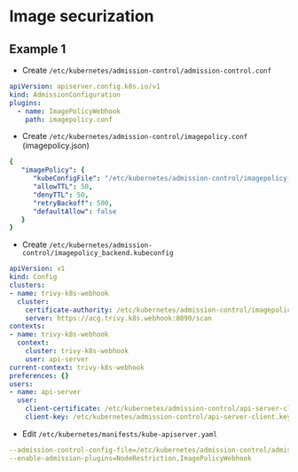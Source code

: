 # Image securization

## Example 1

- Create `/etc/kubernetes/admission-control/admission-control.conf`

```yaml
apiVersion: apiserver.config.k8s.io/v1
kind: AdmissionConfiguration
plugins:
  - name: ImagePolicyWebhook
    path: imagepolicy.conf
```

- Create `/etc/kubernetes/admission-control/imagepolicy.conf` (imagepolicy.json)

```yaml
{
   "imagePolicy": {
      "kubeConfigFile": "/etc/kubernetes/admission-control/imagepolicy_backend.kubeconfig",
      "allowTTL": 50,
      "denyTTL": 50,
      "retryBackoff": 500,
      "defaultAllow": false 
   }
}
```

- Create `/etc/kubernetes/admission-control/imagepolicy_backend.kubeconfig`

```yaml
apiVersion: v1
kind: Config
clusters:
- name: trivy-k8s-webhook
  cluster:
    certificate-authority: /etc/kubernetes/admission-control/imagepolicywebhook-ca.crt
    server: https://acg.trivy.k8s.webhook:8090/scan
contexts:
- name: trivy-k8s-webhook
  context:
    cluster: trivy-k8s-webhook
    user: api-server
current-context: trivy-k8s-webhook
preferences: {}
users:
- name: api-server
  user:
    client-certificate: /etc/kubernetes/admission-control/api-server-client.crt
    client-key: /etc/kubernetes/admission-control/api-server-client.key
```

- Edit `/etc/kubernetes/manifests/kube-apiserver.yaml`

```yaml
--admission-control-config-file=/etc/kubernetes/admission-control/admission-control.conf
--enable-admission-plugins=NodeRestriction,ImagePolicyWebhook
```
